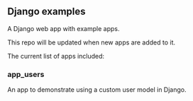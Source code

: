 ## Django examples

A Django web app with example apps.

This repo will be updated when new apps are added to it.

The current list of apps included:

### app_users
An app to demonstrate using a custom user model in Django.
